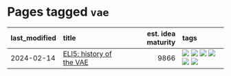 # Pages tagged `vae`

|last_modified|title|est. idea maturity|tags
|:---|:---|---:|:---|
|2024-02-14|[ELI5: history of the VAE](../ufldl_history.md)|9866|[![](https://img.shields.io/badge/tag-education-869cae)](../tags/education.md) [![](https://img.shields.io/badge/tag-feature_learning-b3194)](../tags/feature_learning.md) [![](https://img.shields.io/badge/tag-history-34720)](../tags/history.md) [![](https://img.shields.io/badge/tag-history_of_science-db71cb)](../tags/history_of_science.md) [![](https://img.shields.io/badge/tag-publication-35d420)](../tags/publication.md) [![](https://img.shields.io/badge/tag-vae-71e862)](../tags/vae.md)|